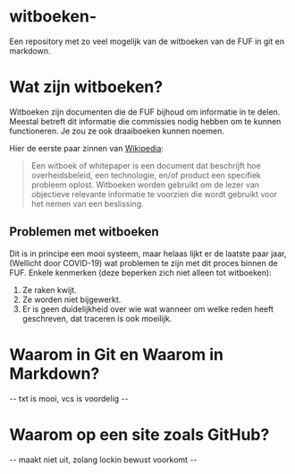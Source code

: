 # witboeken-
Een repository met zo veel mogelijk van de witboeken van de FUF in git en markdown. 

# Wat zijn witboeken?
Witboeken zijn documenten die de FUF bijhoud om informatie in te delen.
Meestal betreft dit informatie die commissies nodig hebben om te kunnen functioneren.
Je zou ze ook draaiboeken kunnen noemen. 

Hier de eerste paar zinnen van [Wikipedia](https://nl.wikipedia.org/wiki/Witboek_(document)):
> Een witboek of whitepaper is een document dat beschrijft hoe overheidsbeleid, een technologie, en/of product een specifiek probleem oplost. Witboeken worden gebruikt om de lezer van objectieve relevante informatie te voorzien die wordt gebruikt voor het nemen van een beslissing.

## Problemen met witboeken
Dit is in principe een mooi systeem, maar helaas lijkt er de laatste paar jaar,
(Wellicht door COVID-19)
wat problemen te zijn met dit proces binnen de FUF.
Enkele kenmerken (deze beperken zich niet alleen tot witboeken):
1. Ze raken kwijt.
2. Ze worden niet bijgewerkt.
3. Er is geen duidelijkheid over wie wat wanneer om welke reden heeft geschreven, dat traceren is ook moeilijk. 

# Waarom in Git en Waarom in Markdown?
-- txt is mooi, vcs is voordelig --

# Waarom op een site zoals GitHub?
-- maakt niet uit, zolang lockin bewust voorkomt --
